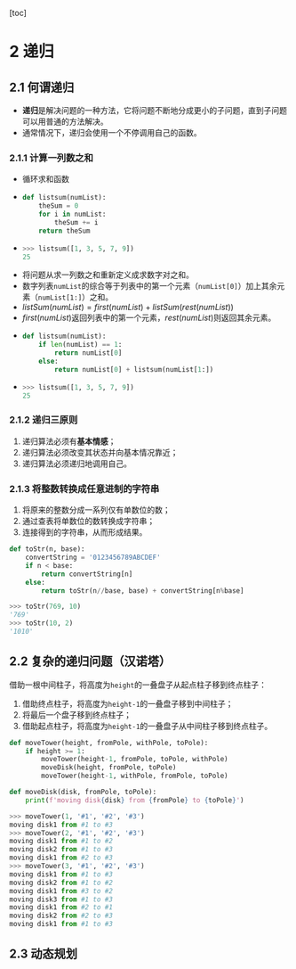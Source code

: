 [toc]

# 2 递归

## 2.1 何谓递归

- **递归**是解决问题的一种方法，它将问题不断地分成更小的子问题，直到子问题可以用普通的方法解决。
- 通常情况下，递归会使用一个不停调用自己的函数。

### 2.1.1 计算一列数之和
- 循环求和函数
- ```python
  def listsum(numList):
      theSum = 0
      for i in numList:
          theSum += i
      return theSum
  ```
- ```python
  >>> listsum([1, 3, 5, 7, 9])
  25
  ```
- 将问题从求一列数之和重新定义成求数字对之和。
- 数字列表`numList`的综合等于列表中的第一个元素（`numList[0]`）加上其余元素（`numList[1:]`）之和。
- $listSum(numList) = first(numList) + listSum(rest(numList))$
- $first(numList)$返回列表中的第一个元素，$rest(numList)$则返回其余元素。
- ```python
  def listsum(numList):
      if len(numList) == 1:
          return numList[0]
      else:
          return numList[0] + listsum(numList[1:])
  ```
- ```python
  >>> listsum([1, 3, 5, 7, 9])
  25
  ```

### 2.1.2 递归三原则
1. 递归算法必须有**基本情感**；
2. 递归算法必须改变其状态并向基本情况靠近；
3. 递归算法必须递归地调用自己。

### 2.1.3 将整数转换成任意进制的字符串
1. 将原来的整数分成一系列仅有单数位的数；
2. 通过查表将单数位的数转换成字符串；
3. 连接得到的字符串，从而形成结果。
```python
def toStr(n, base):
    convertString = '0123456789ABCDEF'
    if n < base:
        return convertString[n]
    else:
        return toStr(n//base, base) + convertString[n%base]
```
```python
>>> toStr(769, 10)
'769'
>>> toStr(10, 2)
'1010'
```

## 2.2 复杂的递归问题（汉诺塔）
借助一根中间柱子，将高度为`height`的一叠盘子从起点柱子移到终点柱子：
1. 借助终点柱子，将高度为`height-1`的一叠盘子移到中间柱子；
2. 将最后一个盘子移到终点柱子；
3. 借助起点柱子，将高度为`height-1`的一叠盘子从中间柱子移到终点柱子。
```python
def moveTower(height, fromPole, withPole, toPole):
    if height >= 1:
        moveTower(height-1, fromPole, toPole, withPole)
        moveDisk(height, fromPole, toPole)
        moveTower(height-1, withPole, fromPole, toPole)

def moveDisk(disk, fromPole, toPole):
    print(f'moving disk{disk} from {fromPole} to {toPole}')
```
```python
>>> moveTower(1, '#1', '#2', '#3')
moving disk1 from #1 to #3
>>> moveTower(2, '#1', '#2', '#3')
moving disk1 from #1 to #2
moving disk2 from #1 to #3
moving disk1 from #2 to #3
>>> moveTower(3, '#1', '#2', '#3')
moving disk1 from #1 to #3
moving disk2 from #1 to #2
moving disk1 from #3 to #2
moving disk3 from #1 to #3
moving disk1 from #2 to #1
moving disk2 from #2 to #3
moving disk1 from #1 to #3
```

## 2.3 动态规划